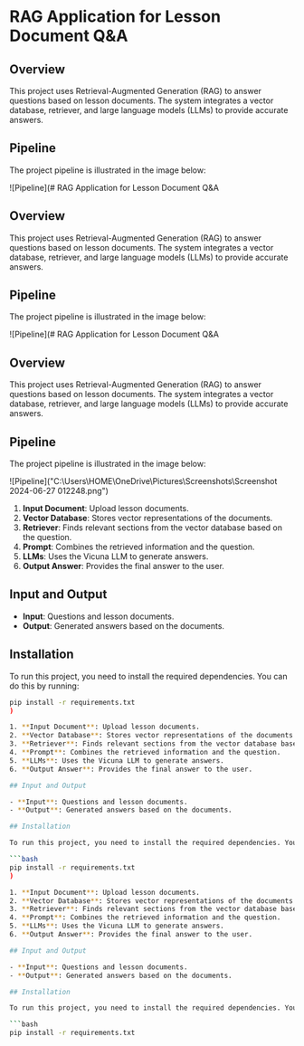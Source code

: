 # RAG Application for Lesson Document Q&A

## Overview

This project uses Retrieval-Augmented Generation (RAG) to answer questions based on lesson documents. The system integrates a vector database, retriever, and large language models (LLMs) to provide accurate answers.

## Pipeline

The project pipeline is illustrated in the image below:

![Pipeline](# RAG Application for Lesson Document Q&A

## Overview

This project uses Retrieval-Augmented Generation (RAG) to answer questions based on lesson documents. The system integrates a vector database, retriever, and large language models (LLMs) to provide accurate answers.

## Pipeline

The project pipeline is illustrated in the image below:

![Pipeline](# RAG Application for Lesson Document Q&A

## Overview

This project uses Retrieval-Augmented Generation (RAG) to answer questions based on lesson documents. The system integrates a vector database, retriever, and large language models (LLMs) to provide accurate answers.

## Pipeline

The project pipeline is illustrated in the image below:

![Pipeline]("C:\Users\HOME\OneDrive\Pictures\Screenshots\Screenshot 2024-06-27 012248.png")

1. **Input Document**: Upload lesson documents.
2. **Vector Database**: Stores vector representations of the documents.
3. **Retriever**: Finds relevant sections from the vector database based on the question.
4. **Prompt**: Combines the retrieved information and the question.
5. **LLMs**: Uses the Vicuna LLM to generate answers.
6. **Output Answer**: Provides the final answer to the user.

## Input and Output

- **Input**: Questions and lesson documents.
- **Output**: Generated answers based on the documents.

## Installation

To run this project, you need to install the required dependencies. You can do this by running:

```bash
pip install -r requirements.txt
)

1. **Input Document**: Upload lesson documents.
2. **Vector Database**: Stores vector representations of the documents.
3. **Retriever**: Finds relevant sections from the vector database based on the question.
4. **Prompt**: Combines the retrieved information and the question.
5. **LLMs**: Uses the Vicuna LLM to generate answers.
6. **Output Answer**: Provides the final answer to the user.

## Input and Output

- **Input**: Questions and lesson documents.
- **Output**: Generated answers based on the documents.

## Installation

To run this project, you need to install the required dependencies. You can do this by running:

```bash
pip install -r requirements.txt
)

1. **Input Document**: Upload lesson documents.
2. **Vector Database**: Stores vector representations of the documents.
3. **Retriever**: Finds relevant sections from the vector database based on the question.
4. **Prompt**: Combines the retrieved information and the question.
5. **LLMs**: Uses the Vicuna LLM to generate answers.
6. **Output Answer**: Provides the final answer to the user.

## Input and Output

- **Input**: Questions and lesson documents.
- **Output**: Generated answers based on the documents.

## Installation

To run this project, you need to install the required dependencies. You can do this by running:

```bash
pip install -r requirements.txt
